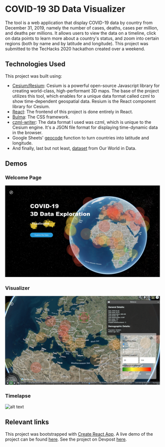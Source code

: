 # COVID-19 3D Data Visualizer

The tool is a web application that display COVID-19 data by country from December 31, 2019, namely the number of cases,
deaths, cases per million, and deaths per millions. It allows users to view the data on a timeline, click on data points
to learn more about a country's status, and zoom into certain regions (both by name and by latitude and longitude). 
This project was submitted to the TecHacks 2020 hackathon created over a weekend.

## Technologies Used

This project was built using:
- [Cesium/Resium](https://resium.darwineducation.com/): Cesium is a powerful open-source Javascript library for creating world-class, high-performant 3D maps. The base of the project utilizes this tool, which enables for a unique data format called czml to show time-dependent geospatial data. Resium is the React component library for Cesium. 
- [React](https://reactjs.org/): The frontend of this project is done entirely in React.
- [Bulma](https://bulma.io/): The CSS framework.
- [czml-writer](https://github.com/AnalyticalGraphicsInc/czml-writer/wiki/CZML-Guide): The data format I used was czml, which is unique to the Cesium engine. It's a JSON file format for displaying time-dynamic data in the browser.
- Google Sheets' [geocode](https://willgeary.github.io/data/2016/11/04/Geocoding-with-Google-Sheets.html) function to turn countries into latitude and longitude.
- And finally, last but not least, [dataset](https://github.com/owid/covid-19-data/tree/master/public/data) from Our World in Data.

## Demos

### Welcome Page
![alt text](readme_media/homescreen.png "Welcome")

### Visualizer
![alt text](readme_media/visualization.png "Visualizer")

### Timelapse
![alt text](readme_media/timelapse.gif "Timelapse")



## Relevant links
This project was bootstrapped with [Create React App](https://github.com/facebook/create-react-app).
A live demo of the project can be found [here](https://dzungpng.github.io/covid19-data-visualization/).
See the project on Devpost [here](https://devpost.com/software/covid-19-3d-visualizer).